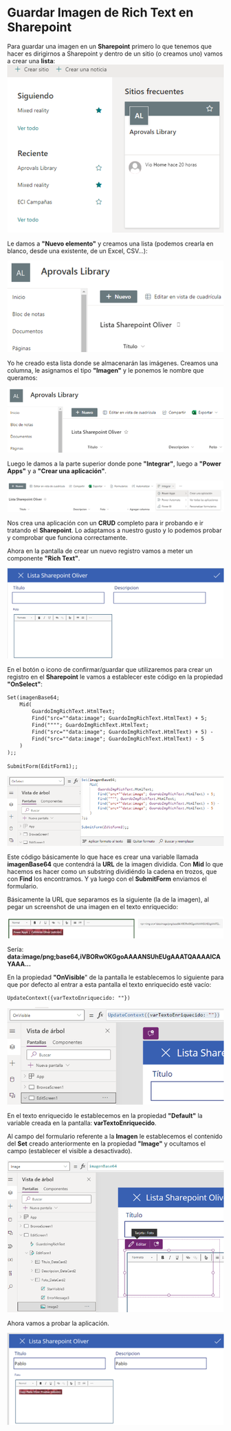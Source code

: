 # Guardar Imagen de Rich Text en Sharepoint 

Para guardar una imagen en un **Sharepoint** primero lo que tenemos que hacer es dirigirnos a Sharepoint y dentro de un sitio (o creamos uno) vamos a crear una **lista**: 
![img](./img/richText01.png)

Le damos a **"Nuevo elemento"** y creamos una lista (podemos crearla en blanco, desde una existente, de un Excel, CSV...): 

![img](./img/richText02.png)

Yo he creado esta lista donde se almacenarán las imágenes. Creamos una columna, le asignamos el tipo **"Imagen"** y le ponemos le nombre que queramos: 

![img](./img/richText03.png)

Luego le damos a la parte superior donde pone **"Integrar"**, luego a **"Power Apps"** y a **"Crear una aplicación"**. 

![img](./img/richText04.png)

Nos crea una aplicación con un **CRUD** completo para ir probando e ir tratando el **Sharepoint**. Lo adaptamos a nuestro gusto y lo podemos probar y comprobar que funciona correctamente. 

Ahora en la pantalla de crear un nuevo registro vamos a meter un componente **"Rich Text"**. 

![img](./img/richText05.png)

En el botón o icono de confirmar/guardar que utilizaremos para crear un registro en el **Sharepoint** le vamos a establecer este código en la propiedad **"OnSelect"**: 

```Fpx
Set(imagenBase64;
    Mid(
        GuardoImgRichText.HtmlText;
        Find("src=""data:image"; GuardoImgRichText.HtmlText) + 5;
        Find(""""; GuardoImgRichText.HtmlText;
        Find("src=""data:image"; GuardoImgRichText.HtmlText) + 5) -
        Find("src=""data:image"; GuardoImgRichText.HtmlText) - 5
    )
);;

SubmitForm(EditForm1);;
```
![img](./img/richText06.png)

Este código básicamente lo que hace es crear una variable llamada **imagenBase64** que contendrá la **URL** de la imagen dividida. Con **Mid** lo que hacemos es hacer como un substring dividiéndo la cadena en trozos, que con **Find** los encontramos. Y ya luego con el **SubmitForm** enviamos el formulario. 

Básicamente la URL que separamos es la siguiente (la de la imagen), al pegar un screenshot de una imagen en el texto enriquecido:  

![img](./img/richText07.png)

Sería: **data:image/png;base64,iVBORw0KGgoAAAANSUhEUgAAATQAAAAlCAYAAA...**

En la propiedad **"OnVisible**" de la pantalla le establecemos lo siguiente para que por defecto al entrar a esta pantalla el texto enriquecido esté vacío: 

```Fpx
UpdateContext({varTextoEnriquecido: ""})
```
![img](./img/richText08.png)

En el texto enriquecido le establecemos  en la propiedad **"Default"** la variable creada en la pantalla: **varTextoEnriquecido**. 

Al campo del formulario referente a la **Imagen** le establecemos el contenido del **Set** creado anteriormente en la propiedad **"Image"** y ocultamos el campo (establecer el visible a desactivado). 

![img](./img/richText09.png)

Ahora vamos a probar la aplicación. 

![img](./img/richText10.png)